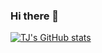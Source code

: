 ### Hi there 👋

[![TJ's GitHub stats](https://github-readme-stats.vercel.app/api?username=itsukikigoshi)](https://github.com/anuraghazra/github-readme-stats)

<!--
**ItsukiKigoshi/ItsukiKigoshi** is a ✨ _special_ ✨ repository because its `README.md` (this file) appears on your GitHub profile.

Here are some ideas to get you started:

- 🔭 I’m currently working on ...
- 🌱 I’m currently learning ...
- 👯 I’m looking to collaborate on ...
- 🤔 I’m looking for help with ...
- 💬 Ask me about ...
- 📫 How to reach me: ...
- 😄 Pronouns: ...
- ⚡ Fun fact: ...
-->

